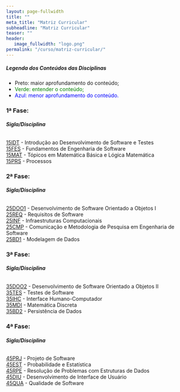 ```yaml
---
layout: page-fullwidth
title: ""
meta_title: "Matriz Curricular"
subheadline: "Matriz Curricular"
teaser: ""
header:
   image_fullwidth: "logo.png"
permalink: "/curso/matriz-curricular/"
---
```


##### *Legenda dos Conteúdos das Disciplinas*

- Preto: maior aprofundamento do conteúdo;
- <class style="color: green">Verde: entender o conteúdo;</class>
- <class style="color: blue">Azul: menor aprofundamento do conteúdo.</class>

### 1ª Fase:
###### **Sigla/Disciplina**

[15IDT][15idt] - Introdução ao Desenvolvimento de Software e Testes
<br>
[15FES][15fes] - Fundamentos de Engenharia de Software
<br>
[15MAT][15mat] - Tópicos em Matemática Básica e Lógica Matemática
<br>
[15PRS][15prs] - Processos

### 2ª Fase:
###### **Sigla/Disciplina**

[25DOO1][25doo1] - Desenvolvimento de Software Orientado a Objetos I
<br>
[25REQ][25req] - Requisitos de Software
<br>
[25INF][25inf] - Infraestruturas Computacionais
<br>
[25CMP][25cmp] - Comunicação e Metodologia de Pesquisa em Engenharia de Software
<br>
[25BD1][25bd1] - Modelagem de Dados

### 3ª Fase:
###### **Sigla/Disciplina**

[35DOO2][35doo2] - Desenvolvimento de Software Orientado a Objetos II
<br>
[35TES][35tes] - Testes de Software
<br>
[35IHC][35ihc] - Interface Humano-Computador
<br>
[35MDI][35mdi] - Matemática Discreta
<br>
[35BD2][35bd2] - Persistência de Dados

### 4ª Fase:
###### **Sigla/Disciplina**

[45PRJ][45prj] - Projeto de Software
<br>
[45EST][45est] - Probabilidade e Estatística
<br>
[45RPE][45rpe] - Resolução de Problemas com Estruturas de Dados
<br>
[45DIU][45diu] - Desenvolvimento de Interface de Usuário
<br>
[45QUA][45qua] - Qualidade de Software

[15idt]: {{site.url}}/curso/matriz-curricular/15idt 
[15fes]: {{site.url}}/curso/matriz-curricular/15fes
[15mat]: {{site.url}}/curso/matriz-curricular/15mat
[15prs]: {{site.url}}/curso/matriz-curricular/15prs

[25doo1]: {{site.url}}/curso/matriz-curricular/25doo1
[25req]: {{site.url}}/curso/matriz-curricular/25req
[25inf]: {{site.url}}/curso/matriz-curricular/25inf
[25cmp]: {{site.url}}/curso/matriz-curricular/25cmp
[25bd1]: {{site.url}}/curso/matriz-curricular/25bd1

[35doo2]: {{site.url}}/curso/matriz-curricular/35doo2
[35tes]: {{site.url}}/curso/matriz-curricular/35tes
[35ihc]: {{site.url}}/curso/matriz-curricular/35ihc
[35mdi]: {{site.url}}/curso/matriz-curricular/35mdi
[35bd2]: {{site.url}}/curso/matriz-curricular/35bd2

[45prj]: {{site.url}}/curso/matriz-curricular/45prj
[45est]: {{site.url}}/curso/matriz-curricular/45est
[45rpe]: {{site.url}}/curso/matriz-curricular/45rpe
[45diu]: {{site.url}}/curso/matriz-curricular/45diu
[45qua]: {{site.url}}/curso/matriz-curricular/45qua



